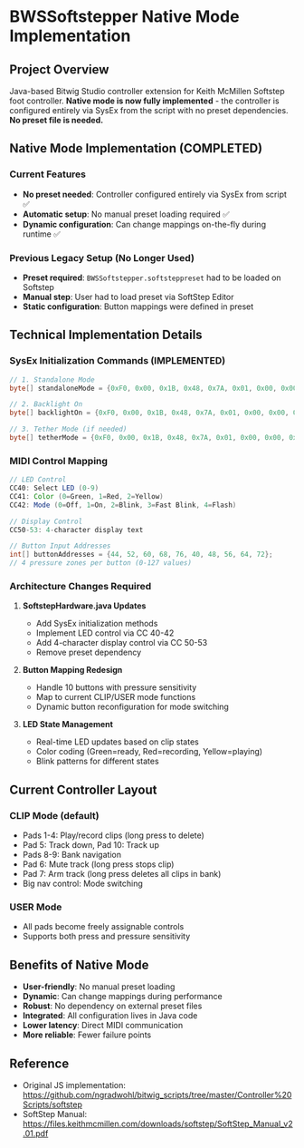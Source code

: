# BWSSoftstepper Native Mode Implementation

## Project Overview
Java-based Bitwig Studio controller extension for Keith McMillen Softstep foot controller. **Native mode is now fully implemented** - the controller is configured entirely via SysEx from the script with no preset dependencies. **No preset file is needed.**

## Native Mode Implementation (COMPLETED)

### Current Features
- **No preset needed**: Controller configured entirely via SysEx from script ✅
- **Automatic setup**: No manual preset loading required ✅
- **Dynamic configuration**: Can change mappings on-the-fly during runtime ✅

### Previous Legacy Setup (No Longer Used)
- **Preset required**: `BWSSoftstepper.softsteppreset` had to be loaded on Softstep
- **Manual step**: User had to load preset via SoftStep Editor
- **Static configuration**: Button mappings were defined in preset

## Technical Implementation Details

### SysEx Initialization Commands (IMPLEMENTED)
```java
// 1. Standalone Mode
byte[] standaloneMode = {0xF0, 0x00, 0x1B, 0x48, 0x7A, 0x01, 0x00, 0x00, 0x00, 0x00, 0x00, 0x00, 0x00, 0x00, 0x00, 0x00, 0x00, 0x01, 0x00, 0x09, 0x00, 0x0B, 0x2B, 0x3A, 0x00, 0x10, 0x04, 0x01, 0x00, 0x00, 0x00, 0x00, 0x00, 0x00, 0x00, 0x2F, 0x7E, 0x00, 0x00, 0x00, 0x00, 0x02, 0xF7};

// 2. Backlight On
byte[] backlightOn = {0xF0, 0x00, 0x1B, 0x48, 0x7A, 0x01, 0x00, 0x00, 0x00, 0x00, 0x00, 0x00, 0x00, 0x00, 0x00, 0x00, 0x00, 0x01, 0x00, 0x04, 0x00, 0x05, 0x08, 0x25, 0x01, 0x20, 0x00, 0x00, 0x7B, 0x2C, 0x00, 0x00, 0x00, 0x0C, 0xF7};

// 3. Tether Mode (if needed)
byte[] tetherMode = {0xF0, 0x00, 0x1B, 0x48, 0x7A, 0x01, 0x00, 0x00, 0x00, 0x00, 0x00, 0x00, 0x00, 0x00, 0x00, 0x00, 0x00, 0x01, 0x00, 0x09, 0x00, 0x0B, 0x2B, 0x3A, 0x00, 0x10, 0x03, 0x00, 0x00, 0x00, 0x00, 0x00, 0x00, 0x00, 0x00, 0x50, 0x07, 0x00, 0x00, 0x00, 0x00, 0x00, 0xF7};
```

### MIDI Control Mapping
```java
// LED Control
CC40: Select LED (0-9)
CC41: Color (0=Green, 1=Red, 2=Yellow)  
CC42: Mode (0=Off, 1=On, 2=Blink, 3=Fast Blink, 4=Flash)

// Display Control
CC50-53: 4-character display text

// Button Input Addresses
int[] buttonAddresses = {44, 52, 60, 68, 76, 40, 48, 56, 64, 72};
// 4 pressure zones per button (0-127 values)
```

### Architecture Changes Required

1. **SoftstepHardware.java Updates**
   - Add SysEx initialization methods
   - Implement LED control via CC 40-42
   - Add 4-character display control via CC 50-53
   - Remove preset dependency

2. **Button Mapping Redesign**
   - Handle 10 buttons with pressure sensitivity
   - Map to current CLIP/USER mode functions
   - Dynamic button reconfiguration for mode switching

3. **LED State Management**
   - Real-time LED updates based on clip states
   - Color coding (Green=ready, Red=recording, Yellow=playing)
   - Blink patterns for different states

## Current Controller Layout

### CLIP Mode (default)
- Pads 1-4: Play/record clips (long press to delete)
- Pad 5: Track down, Pad 10: Track up
- Pads 8-9: Bank navigation  
- Pad 6: Mute track (long press stops clip)
- Pad 7: Arm track (long press deletes all clips in bank)
- Big nav control: Mode switching

### USER Mode
- All pads become freely assignable controls
- Supports both press and pressure sensitivity

## Benefits of Native Mode
- **User-friendly**: No manual preset loading
- **Dynamic**: Can change mappings during performance
- **Robust**: No dependency on external preset files
- **Integrated**: All configuration lives in Java code
- **Lower latency**: Direct MIDI communication
- **More reliable**: Fewer failure points

## Reference
- Original JS implementation: https://github.com/ngradwohl/bitwig_scripts/tree/master/Controller%20Scripts/softstep
- SoftStep Manual: https://files.keithmcmillen.com/downloads/softstep/SoftStep_Manual_v2.01.pdf